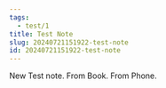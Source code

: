 ```yaml
---
tags:
  - test/1
title: Test Note
slug: 20240721151922-test-note
id: 20240721151922-test-note
---
```


New Test note. From Book.
From Phone.
